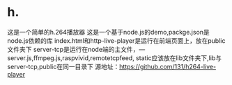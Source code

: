 # h.
这是一个简单的h.264播放器
这是一个基于node.js的demo,packge.json是node.js依赖的库
index.html和http-live-player是运行在前端页面上，放在public文件夹下
server-tcp是运行在node端的主文件，—server.js,ffmpeg.js,raspvivid,remotetcpfeed, static应该放在lib文件夹下,lib与server-tcp,public在同一目录下
源地址：https://github.com/131/h264-live-player
